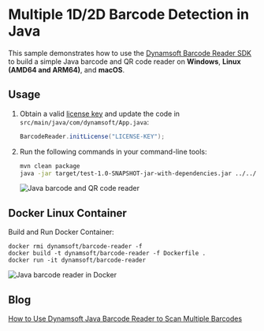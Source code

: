# Multiple 1D/2D Barcode Detection in Java

This sample demonstrates how to use the [Dynamsoft Barcode Reader SDK](https://www.dynamsoft.com/barcode-reader/sdk-desktop-server/) to build a simple Java barcode and QR code reader on **Windows**, **Linux (AMD64 and ARM64)**, and **macOS**.

## Usage
1. Obtain a valid [license key](https://www.dynamsoft.com/customer/license/trialLicense/?product=dcv&package=cross-platform) and update the code in `src/main/java/com/dynamsoft/App.java`:

    ```java
    BarcodeReader.initLicense("LICENSE-KEY");
    ```

2. Run the following commands in your command-line tools:

    ```bash
    mvn clean package
    java -jar target/test-1.0-SNAPSHOT-jar-with-dependencies.jar ../../../images/AllSupportedBarcodeTypes.png
    ```

    ![Java barcode and QR code reader](https://www.dynamsoft.com/codepool/img/2022/03/arm64-jetson-nano-java-barcode.png)

## Docker Linux Container
Build and Run Docker Container:

```
docker rmi dynamsoft/barcode-reader -f
docker build -t dynamsoft/barcode-reader -f Dockerfile .
docker run -it dynamsoft/barcode-reader
```

![Java barcode reader in Docker](https://www.dynamsoft.com/codepool/img/2020/02/java-barcode-reader-docker.png)
    

## Blog
[How to Use Dynamsoft Java Barcode Reader to Scan Multiple Barcodes](https://www.dynamsoft.com/codepool/java-barcode-reader-scan-multiple.html)

